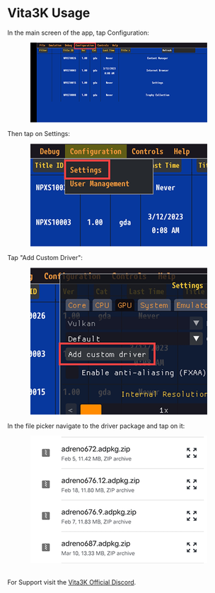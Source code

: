 # Vita3K Usage

In the main screen of the app, tap Configuration:

<p align="center"><img src="images/vita3k/vita3k_config.png"/></p>

Then tap on Settings:

<p align="center"><img src="images/vita3k/vita3k_settingsvita.png"/></p>

Tap "Add Custom Driver":

<p align="center"><img src="images/vita3k/vita3k_addgpu.png"/></p>

In the file picker navigate to the driver package and tap on it:

<p align="center"><img src="images/vita3k/vita3k_picker.png"/></p>

<br>
For Support visit the <a href="https://discord.com/invite/6aGwQzh">Vita3K Official Discord</a>.
